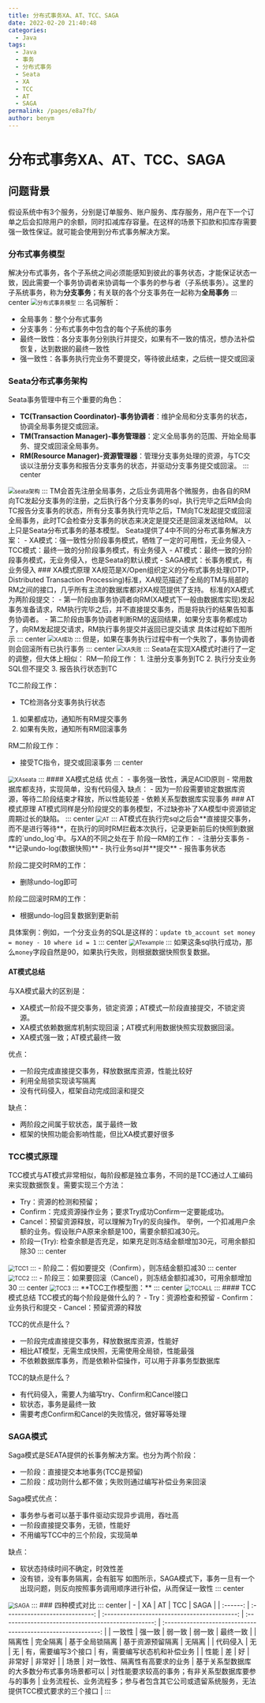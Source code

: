 ```yaml
---
title: 分布式事务XA、AT、TCC、SAGA
date: 2022-02-20 21:40:48
categories: 
  - Java
tags: 
  - Java
  - 事务
  - 分布式事务
  - Seata
  - XA
  - TCC
  - AT
  - SAGA
permalink: /pages/e8a7fb/
author: benym
---
```


# 分布式事务XA、AT、TCC、SAGA

## 问题背景
假设系统中有3个服务，分别是订单服务、账户服务、库存服务，用户在下一个订单之后会扣除用户的余额，同时扣减库存容量。在这样的场景下扣款和扣库存需要强一致性保证。就可能会使用到分布式事务解决方案。
### 分布式事务模型
解决分布式事务，各个子系统之间必须能感知到彼此的事务状态，才能保证状态一致，因此需要一个事务协调者来协调每一个事务的参与者（子系统事务）。这里的子系统事务，称为**分支事务**；有关联的各个分支事务在一起称为**全局事务**
::: center
<img src="https://img.benym.cn/img/%E5%88%86%E5%B8%83%E5%BC%8F%E4%BA%8B%E5%8A%A1%E6%A8%A1%E5%9E%8B.png" alt="分布式事务模型" style="zoom:80%;" />
:::
名词解析：
 - 全局事务：整个分布式事务
 - 分支事务：分布式事务中包含的每个子系统的事务
 - 最终一致性：各分支事务分别执行并提交，如果有不一致的情况，想办法补偿恢复，达到数据的最终一致性
 - 强一致性：各事务执行完业务不要提交，等待彼此结束，之后统一提交或回滚
### Seata分布式事务架构
Seata事务管理中有三个重要的角色：
 - **TC(Transaction Coordinator)-事务协调者**：维护全局和分支事务的状态，协调全局事务提交或回滚。
 - **TM(Transaction Manager)-事务管理器**：定义全局事务的范围、开始全局事务、提交或回滚全局事务。
 - **RM(Resource Manager)-资源管理器**：管理分支事务处理的资源，与TC交谈以注册分支事务和报告分支事务的状态，并驱动分支事务提交或回滚。
::: center
<img src="https://img.benym.cn/img/seata%E6%9E%B6%E6%9E%84.png" alt="seata架构" style="zoom:80%;" />
:::
TM会首先注册全局事务，之后业务调用各个微服务，由各自的RM向TC发起分支事务的注册，之后执行各个分支事务的sql，执行完毕之后RM会向TC报告分支事务的状态，所有分支事务执行完毕之后，TM向TC发起提交或回滚全局事务，此时TC会检查分支事务的状态来决定是提交还是回滚发送给RM。
以上只是Seata分布式事务的基本模型。
Seata提供了4中不同的分布式事务解决方案：
 - XA模式：强一致性分阶段事务模式，牺牲了一定的可用性，无业务侵入
 - TCC模式：最终一致的分阶段事务模式，有业务侵入
 - AT模式：最终一致的分阶段事务模式，无业务侵入，也是Seata的默认模式
 - SAGA模式：长事务模式，有业务侵入
### XA模式原理
XA规范是X/Open组织定义的分布式事务处理(DTP，Distributed Transaction Processing)标准，XA规范描述了全局的TM与局部的RM之间的接口，几乎所有主流的数据库都对XA规范提供了支持。
标准的XA模式为两阶段提交：
 - 第一阶段由事务协调者向RM(XA模式下一般由数据库实现)发起事务准备请求，RM执行完毕之后，并不直接提交事务，而是将执行的结果告知事务协调者。
 - 第二阶段由事务协调者判断RM的返回结果，如果分支事务都成功了，向RM发起提交请求，RM执行事务提交并返回已提交请求
具体过程如下图所示
::: center
<img src="https://img.benym.cn/img/XAsuccess.png" alt="XA成功" style="zoom:80%;" />
:::
但是，如果在事务执行过程中有一个失败了，事务协调者则会回滚所有已执行事务
::: center
<img src="https://img.benym.cn/img/XAfailed.png" alt="XA失败" style="zoom:80%;" />
:::
Seata在实现XA模式时进行了一定的调整，但大体上相似：
RM一阶段工作：
 1. 注册分支事务到TC
 2. 执行分支业务SQL但不提交
 3. 报告执行状态到TC

TC二阶段工作：
 - TC检测各分支事务执行状态
 1. 如果都成功，通知所有RM提交事务
 2. 如果有失败，通知所有RM回滚事务

RM二阶段工作：
 - 接受TC指令，提交或回滚事务
::: center
<img src="https://img.benym.cn/img/XAseata.png" alt="XAseata" style="zoom:80%;" />
:::
#### XA模式总结
优点：
 - 事务强一致性，满足ACID原则
 - 常用数据库都支持，实现简单，没有代码侵入
缺点：
 - 因为一阶段需要锁定数据库资源，等待二阶段结束才释放，所以性能较差
 - 依赖关系型数据库实现事务
### AT模式原理
AT模式同样是分阶段提交的事务模型，不过缺弥补了XA模型中资源锁定周期过长的缺陷。
::: center
<img src="https://img.benym.cn/img/AT.png" alt="AT" style="zoom:80%;" />
:::
AT模式在执行完sql之后会**直接提交事务，而不是进行等待**，在执行的同时RM拦截本次执行，记录更新前后的快照到数据库的`undo_log`中。与XA的不同之处在于
阶段一RM的工作：
 - 注册分支事务
 - **记录undo-log(数据快照)**
 - 执行业务sql并**提交**
 - 报告事务状态

阶段二提交时RM的工作：
 - 删除undo-log即可

阶段二回滚时RM的工作：
 - 根据undo-log回复数据到更新前

具体案例：例如，一个分支业务的SQL是这样的：`update tb_account set money = money - 10 where id = 1`
::: center
<img src="https://img.benym.cn/img/ATexample.png" alt="ATexample" style="zoom:80%;" />
:::
如果这条sql执行成功，那么`money`字段自然是90，如果执行失败，则根据数据快照恢复数据。
#### AT模式总结
与XA模式最大的区别是：
 - XA模式一阶段不提交事务，锁定资源；AT模式一阶段直接提交，不锁定资源。
 - XA模式依赖数据库机制实现回滚；AT模式利用数据快照实现数据回滚。
 - XA模式强一致；AT模式最终一致

优点：
 - 一阶段完成直接提交事务，释放数据库资源，性能比较好
 - 利用全局锁实现读写隔离
 - 没有代码侵入，框架自动完成回滚和提交

缺点：
 - 两阶段之间属于软状态，属于最终一致
 - 框架的快照功能会影响性能，但比XA模式要好很多
### TCC模式原理
TCC模式与AT模式非常相似，每阶段都是独立事务，不同的是TCC通过人工编码来实现数据恢复。需要实现三个方法：
 - Try：资源的检测和预留； 
 - Confirm：完成资源操作业务；要求Try成功Confirm一定要能成功。
 - Cancel：预留资源释放，可以理解为Try的反向操作。
举例，一个扣减用户余额的业务。假设账户A原来余额是100，需要余额扣减30元。
 - 阶段一(Try): 检查余额是否充足，如果充足则冻结金额增加30元，可用余额扣除30
::: center
<img src="https://img.benym.cn/img/TCC1.gif" alt="TCC1" style="zoom:80%;" />
:::
 - 阶段二：假如要提交（Confirm），则冻结金额扣减30
::: center
<img src="https://img.benym.cn/img/TCC2.gif" alt="TCC2" style="zoom:80%;" />
:::
 - 阶段三：如果要回滚（Cancel），则冻结金额扣减30，可用余额增加30
::: center
<img src="https://img.benym.cn/img/TCC3.gif" alt="TCC3" style="zoom:80%;" />
:::
**TCC工作模型图：**
::: center
<img src="https://img.benym.cn/img/TCCALL.png" alt="TCCALL" style="zoom:80%;" />
:::
#### TCC模式总结
TCC模式的每个阶段是做什么的？
 - Try：资源检查和预留
 - Confirm：业务执行和提交
 - Cancel：预留资源的释放

TCC的优点是什么？
 - 一阶段完成直接提交事务，释放数据库资源，性能好
 - 相比AT模型，无需生成快照，无需使用全局锁，性能最强
 - 不依赖数据库事务，而是依赖补偿操作，可以用于非事务型数据库

TCC的缺点是什么？
 - 有代码侵入，需要人为编写try、Confirm和Cancel接口
 - 软状态，事务是最终一致
 - 需要考虑Confirm和Cancel的失败情况，做好幂等处理
### SAGA模式
Saga模式是SEATA提供的长事务解决方案。也分为两个阶段：
 - 一阶段：直接提交本地事务(TCC是预留)
 - 二阶段：成功则什么都不做；失败则通过编写补偿业务来回滚

Saga模式优点：
 - 事务参与者可以基于事件驱动实现异步调用，吞吐高
 - 一阶段直接提交事务，无锁，性能好
 - 不用编写TCC中的三个阶段，实现简单

缺点：
 - 软状态持续时间不确定，时效性差
 - 没有锁，没有事务隔离，会有脏写
如图所示，SAGA模式下，事务一旦有一个出现问题，则反向按照事务调用顺序进行补偿，从而保证一致性
::: center
<img src="https://img.benym.cn/img/SAGA.png" alt="SAGA" style="zoom:80%;" />
:::
### 四种模式对比
::: center
|    -     |               XA               |                      AT                      |                        TCC                         |                             SAGA                             |
| :------: | :----------------------------: | :------------------------------------------: | :------------------------------------------------: | :----------------------------------------------------------: |
|  一致性  |             强一致             |                    弱一致                    |                       弱一致                       |                           最终一致                           |
|  隔离性  |            完全隔离            |                基于全局锁隔离                |                  基于资源预留隔离                  |                            无隔离                            |
| 代码侵入 |               无               |                      无                      |                有，需要编写3个接口                 |                 有，需要编写状态机和补偿业务                 |
|   性能   |               差               |                      好                      |                       非常好                       |                            非常好                            |
|   场景   | 对一致性、隔离性有高要求的业务 | 基于关系型数据库的大多数分布式事务场景都可以 | 对性能要求较高的事务；有非关系型数据库要参与的事务 | 业务流程长、业务流程多；参与者包含其它公司或遗留系统服务，无法提供TCC模式要求的三个接口 |
:::
